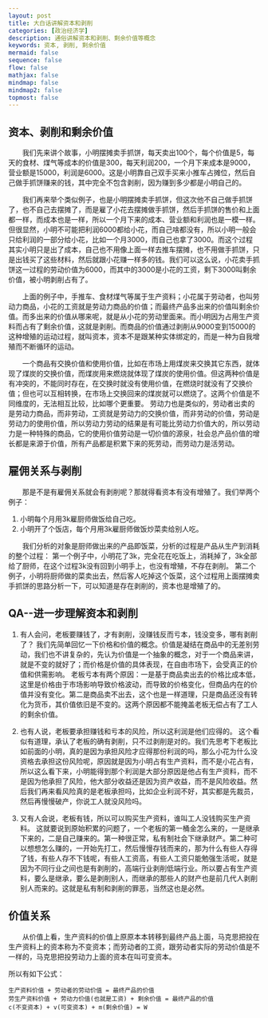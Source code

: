 ```yaml
---
layout: post
title: 大白话讲解资本和剥削
categories: [政治经济学]
description: 通俗讲解资本和剥削、剩余价值等概念
keywords: 资本, 剥削, 剩余价值
mermaid: false
sequence: false
flow: false
mathjax: false
mindmap: false
mindmap2: false
topmost: false
---
```


## 资本、剥削和剩余价值

&emsp;&emsp;我们先来讲个故事，小明摆摊卖手抓饼，每天卖出100个，每个价值是5，每天的食材、煤气等成本的价值是300，每天利润200，一个月下来成本是9000，营业额是15000，利润是6000。这是小明靠自己双手买来小推车占摊位，然后自己做手抓饼赚来的钱，其中完全不包含剥削，因为赚到多少都是小明自己的。

&emsp;&emsp;我们再来举个类似例子，也是小明摆摊卖手抓饼，但这次他不自己做手抓饼了，也不自己去摆摊了，而是雇了小花去摆摊做手抓饼，然后手抓饼的售价和上面都一样，而成本也是一样，所以一个月下来的成本、营业额和利润也是一模一样。但很显然，小明不可能把利润6000都给小花，而自己啥都没有，所以小明一般会只给利润的一部分给小花，比如一个月3000，而自己也拿了3000。而这个过程其实小明只是出了成本，自己也不用像上面一样去推车摆摊，也不用做手抓饼，只是出钱买了这些材料，然后就跟小花赚一样多的钱。我们可以这么说，小花卖手抓饼这一过程的劳动价值为6000，而其中的3000是小花的工资，剩下3000叫剩余价值，被小明剥削占有了。

&emsp;&emsp;上面的例子中，手推车、食材煤气等属于生产资料；小花属于劳动者，也叫劳动力商品，小花的工资就是劳动力商品的价值；而最终产品多出来的价值叫剩余价值。而多出来的价值从哪来呢，就是从小花的劳动里面来。而小明因为占用生产资料而占有了剩余价值，这就是剥削。而商品的价值通过剥削从9000变到15000的这种增殖的运动过程，就叫资本，资本不是跟某种实体绑定的，而是一种为自我增殖而不断循环的运动。

&emsp;&emsp;一个商品有交换价值和使用价值，比如在市场上用煤炭来交换其它东西，就体现了煤炭的交换价值，而煤炭用来燃烧就体现了煤炭的使用价值。但这两种价值是有冲突的，不能同时存在，在交换时就没有使用价值，在燃烧时就没有了交换价值；但也可以互相转换，在市场上交换回来的煤炭就可以燃烧了。这两个价值是不同维度的，无法相互比较，比如哪个更重要。
劳动力也是类似的，劳动者出卖的是劳动力商品，而非劳动，工资就是劳动力的交换价值，而非劳动的价值，劳动是劳动力的使用价值，所以劳动力劳动的结果是有可能比劳动力价值大的，所以劳动力是一种特殊的商品，它的使用价值劳动是一切价值的源泉，社会总产品价值的增长都是来源于价值，所有产品都是积累下来的死劳动，而劳动力是活劳动。

## 雇佣关系与剥削
&emsp;&emsp;那是不是有雇佣关系就会有剥削呢？那就得看资本有没有增殖了。我们举两个例子：
1. 小明每个月用3k雇厨师做饭给自己吃。
2. 小明开了个饭店，每个月用3k雇厨师做饭炒菜卖给别人吃。

&emsp;&emsp;我们分析的对象是厨师做出来的产品即饭菜，分析的过程是产品从生产到消耗的整个过程：
第一个例子中，小明花了3k，完全花在吃饭上，消耗掉了，3k全部给了厨师，在这个过程3k没有回到小明手上，也没有增殖，不存在剥削。
第二个例子，小明将厨师做的菜卖出去，然后客人吃掉这个饭菜，这个过程用上面摆摊卖手抓饼的思路分析一下，可以知道是存在剥削的，资本也是增殖了的。

## QA--进一步理解资本和剥削
1. 有人会问，老板要赚钱了，才有剥削，没赚钱反而亏本，钱没变多，哪有剥削了？
我们先简单回忆一下价格和价值的概念。价值是凝结在商品中的无差别劳动，我们也不讲复杂的，先认为价值是一个抽象的概念，对于一个商品来讲，就是不变的就好了；而价格是价值的具体表现，在自由市场下，会受真正的价值和供需影响。
老板亏本有两个原因：一是基于商品卖出去的价格比成本低，这里是价格由于市场影响导致价格波动，而导致的价格变化，但商品内在的价值并没有变化。第二是商品卖不出去，这个也是一样道理，只是商品还没有转化为货币，其价值依旧是不变的。这两个原因都不能掩盖老板无偿占有了工人的剩余价值。

2. 也有人说，老板要承担赚钱和亏本的风险，所以这利润是他们应得的。
这个看似有道理，承认了老板的确有剥削，只不过剥削是对的。我们先思考下老板比如前面的小明，真的是因为承担风险才应得那份利润的吗，那么小花为什么没资格去承担这份风险呢，原因就是因为小明占有生产资料，而不是小花占有，所以这么看下来，小明能得到那个利润是大部分原因是他占有生产资料，而不是因为他承担了风险，他大部分收益还是因为资产收益，而不是风险收益。然后我们再来看风险真的是老板承担吗，比如企业利润不好，其实都是先裁员，然后再慢慢破产，你说工人就没风险吗。

3. 又有人会说，老板有钱，所以可以购买生产资料，谁叫工人没钱购买生产资料。
这就要说到原始积累的问题了，一个老板的第一桶金怎么来的，一是继承下来的，二是自己赚来的。第一种很正常，私有制社会下继承财产。第二种可以想想怎么赚的，一开始先打工，然后慢慢存钱而来的，那为什么有些人存得了钱，有些人存不下钱呢，有些人工资高，有些人工资只能勉强生活呢，就是因为不同行业之间也是有剥削的，高端行业剥削低端行业。所以要占有生产资料，要么是继承，要么是剥削别人，而继承的那些人的财产也是前几代人剥削别人而来的。这就是私有制和剥削的罪恶，当然这也是必然。

## 价值关系
&emsp;&emsp;从价值上看，生产资料的价值上原原本本转移到最终产品上面，马克思把投在生产资料上的资本称为不变资本；而劳动者的工资，跟劳动者实际的劳动价值是不一样的，马克思把投劳动力上面的资本在叫可变资本。

所以有如下公式：
```
生产资料价值 + 劳动者的劳动价值 = 最终产品的价值
劳生产资料价值 + 劳动力价值(也就是工资) + 剩余价值 = 最终产品的价值
c(不变资本) + v(可变资本) + m(剩余价值) = W
```
